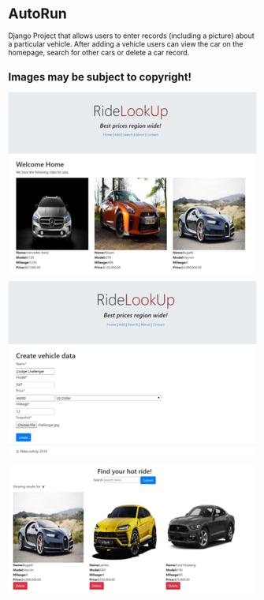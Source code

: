 # AutoRun
Django Project that allows users to enter records (including a picture) about a particular vehicle. After adding a vehicle users can view the car on the homepage, search for other cars or delete a car record.

## Images may be subject to copyright!

![alt text](https://raw.githubusercontent.com/Munanga/AutoRun/master/screenShots/homepage.JPG)

![alt text](https://raw.githubusercontent.com/Munanga/AutoRun/master/screenShots/create.JPG)

![alt text](https://raw.githubusercontent.com/Munanga/AutoRun/master/screenShots/search.JPG)
